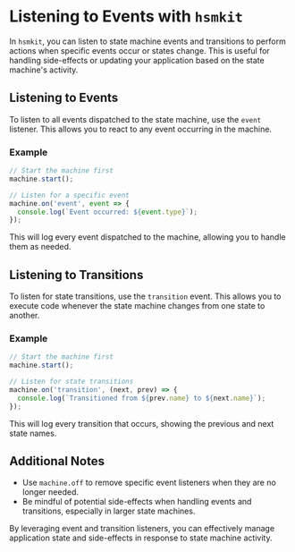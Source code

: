 # Listening to Events with `hsmkit`

In `hsmkit`, you can listen to state machine events and transitions to perform actions when specific events occur or states change. This is useful for handling side-effects or updating your application based on the state machine's activity.

## Listening to Events

To listen to all events dispatched to the state machine, use the `event` listener. This allows you to react to any event occurring in the machine.

### Example

```javascript
// Start the machine first
machine.start();

// Listen for a specific event
machine.on('event', event => {
  console.log(`Event occurred: ${event.type}`);
});
```

This will log every event dispatched to the machine, allowing you to handle them as needed.

## Listening to Transitions

To listen for state transitions, use the `transition` event. This allows you to execute code whenever the state machine changes from one state to another.

### Example

```javascript
// Start the machine first
machine.start();

// Listen for state transitions
machine.on('transition', (next, prev) => {
  console.log(`Transitioned from ${prev.name} to ${next.name}`);
});
```

This will log every transition that occurs, showing the previous and next state names.

## Additional Notes

- Use `machine.off` to remove specific event listeners when they are no longer needed.
- Be mindful of potential side-effects when handling events and transitions, especially in larger state machines.

By leveraging event and transition listeners, you can effectively manage application state and side-effects in response to state machine activity.
